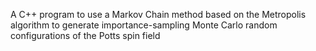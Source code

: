 A C++ program to use a Markov Chain method based on the Metropolis algorithm to 
generate importance-sampling Monte Carlo random configurations of the Potts spin field
